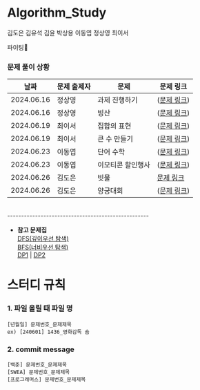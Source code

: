 # Algorithm_Study
김도은 김유석 김윤 박상용 이동엽 정상영 최이서

파이팅🍕

### 문제 풀이 상황
| 날짜 | 문제 출제자 | 문제 | 문제 링크 | 
|--------|------|-------|-------|
| 2024.06.16 | 정상영 | 과제 진행하기 | ([문제 링크](https://school.programmers.co.kr/learn/courses/30/lessons/176962)) | 
| 2024.06.16 | 정상영 | 빙산 | ([문제 링크](https://www.acmicpc.net/problem/2573)) |
| 2024.06.19 | 최이서 | 집합의 표현 | ([문제 링크](https://www.acmicpc.net/problem/1717)) |
| 2024.06.19 | 최이서 | 큰 수 만들기 | ([문제 링크](https://school.programmers.co.kr/learn/courses/30/lessons/42883)) |
| 2024.06.23 | 이동엽 | 단어 수학 | ([문제 링크](https://www.acmicpc.net/problem/1339)) |
| 2024.06.23 | 이동엽 | 이모티콘 할인행사 | ([문제 링크](https://school.programmers.co.kr/learn/courses/30/lessons/150368)) |
| 2024.06.26 | 김도은 | 빗물 | [문제 링크](https://www.acmicpc.net/problem/14719) |
| 2024.06.26 | 김도은 | 양궁대회 | ([문제 링크](https://school.programmers.co.kr/learn/courses/30/lessons/92342)) |

<br>
---------------------------------------------------

* **참고 문제집** <br>
[DFS(깊이우선 탐색)](https://www.acmicpc.net/problemset?sort=ac_desc&algo=127) <br>
[BFS(너비우선 탐색)](https://www.acmicpc.net/problemset?sort=ac_desc&algo=126) <br>
[DP1](https://www.acmicpc.net/workbook/view/7836) | [DP2](https://www.acmicpc.net/problemset?sort=ac_desc&algo=25) <br>


# 스터디 규칙
### 1. 파일 올릴 때 파일 명
```
[년월일] 문제번호_문제제목
ex) [240601] 1436_영화감독 숌
```
### 2. commit message
```
[백준] 문제번호_문제제목
[SWEA] 문제번호_문제제목
[프로그래머스] 문제번호_문제제목
```
